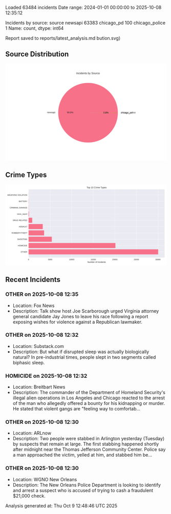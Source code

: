 
Loaded 63484 incidents
Date range: 2024-01-01 00:00:00 to 2025-10-08 12:35:12

Incidents by source:
source
newsapi           63383
chicago_pd          100
chicago_police        1
Name: count, dtype: int64

Report saved to reports/latest_analysis.md
bution.svg)

## Source Distribution
![Source Distribution](images/source_distribution.svg)

## Crime Types
![Crime Types](images/crime_types.svg)

## Recent Incidents

### OTHER on 2025-10-08 12:35
- Location: Fox News
- Description: Talk show host Joe Scarborough urged Virginia attorney general candidate Jay Jones to leave his race following a report exposing wishes for violence against a Republican lawmaker.


### OTHER on 2025-10-08 12:32
- Location: Substack.com
- Description: But what if disrupted sleep was actually biologically natural? In pre-industrial times, people slept in two segments called biphasic sleep.


### HOMICIDE on 2025-10-08 12:32
- Location: Breitbart News
- Description: The commander of the Department of Homeland Security's illegal alien operations in Los Angeles and Chicago reacted to the arrest of the man who allegedly offered a bounty for his kidnapping or murder. He stated that violent gangs are "feeling way to comfortab…


### OTHER on 2025-10-08 12:30
- Location: ARLnow
- Description: Two people were stabbed in Arlington yesterday (Tuesday) by suspects that remain at large. The first stabbing happened shortly after midnight near the Thomas Jefferson Community Center. Police say a man approached the victim, yelled at him, and stabbed him be…


### OTHER on 2025-10-08 12:30
- Location: WGNO New Orleans
- Description: The New Orleans Police Department is looking to identify and arrest a suspect who is accused of trying to cash a fraudulent $21,000 check.

Analysis generated at: Thu Oct  9 12:48:46 UTC 2025
